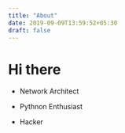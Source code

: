 ```yaml
---
title: "About"
date: 2019-09-09T13:59:52+05:30
draft: false
---
```


# Hi there

* Network Architect

* Pythnon Enthusiast

* Hacker
